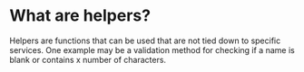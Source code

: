 # What are helpers?
Helpers are functions that can be used that are not tied down to specific services. One example may be a validation method for checking if a name is blank or contains x number of characters. 